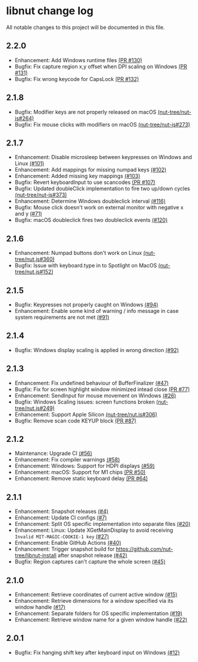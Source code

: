 # libnut change log

All notable changes to this project will be documented in this file.

## 2.2.0
- Enhancement: Add Windows runtime files [(PR #130)](https://github.com/nut-tree/libnut/pull/130)
- Bugfix: Fix capture region x,y offset when DPI scaling on Windows [(PR #131)](https://github.com/nut-tree/libnut/pull/131)
- Bugfix: Fix wrong keycode for CapsLock [(PR #132)](https://github.com/nut-tree/libnut/pull/132)

## 2.1.8
- Bugfix: Modifier keys are not properly released on macOS [(nut-tree/nut-js#264)](https://github.com/nut-tree/nut.js/issues/264)
- Bugfix: Fix mouse clicks with modifiers on macOS [(nut-tree/nut-js#273)](https://github.com/nut-tree/nut.js/issues/273)

## 2.1.7

- Enhancement: Disable microsleep between keypresses on Windows and Linux [(#101)](https://github.com/nut-tree/libnut/issues/101)
- Enhancement: Add mappings for missing numpad keys [(#102)](https://github.com/nut-tree/libnut/pull/102)
- Enhancement: Added missing key mappings [(#103)](https://github.com/nut-tree/libnut/pull/103)
- Bugfix: Revert keyboardInput to use scancodes [(PR #107)](https://github.com/nut-tree/libnut/pull/107)
- Bugfix: Updated doubleClick implementation to fire two up/down cycles [(nut-tree/nut-js#373)](https://github.com/nut-tree/nut.js/issues/373)
- Enhancement: Determine Windows doubleclick interval [(#116)](https://github.com/nut-tree/libnut/issues/116)
- Bugfix: Mouse click doesn't work on external monitor with negative x and y [(#71)](https://github.com/nut-tree/libnut/issues/71)
- Bugfix: macOS doubleclick fires two doubleclick events [(#120)](https://github.com/nut-tree/libnut/issues/120)

## 2.1.6

- Enhancement: Numpad buttons don't work on Linux [(nut-tree/nut.js#360)](https://github.com/nut-tree/nut.js/issues/360)
- Bugfix: Issue with keyboard.type in to Spotlight on MacOS [(nut-tree/nut.js#152)](https://github.com/nut-tree/nut.js/issues/152)

## 2.1.5

- Bugfix: Keypresses not properly caught on Windows [(#94)](https://github.com/nut-tree/libnut/issues/94)
- Enhancement: Enable some kind of warning / info message in case system requirements are not met [(#91)](https://github.com/nut-tree/libnut/issues/91)

## 2.1.4

- Bugfix: Windows display scaling is applied in wrong direction [(#92)](https://github.com/nut-tree/libnut/issues/92)

## 2.1.3

- Enhancement: Fix undefined behaviour of BufferFinalizer [(#47)](https://github.com/nut-tree/libnut/issues/47)
- Bugfix: Fix for screen highlight window minimized intead close [(PR #77)](https://github.com/nut-tree/libnut/pull/77)
- Enhancement: SendInput for mouse movement on Windows [(#26)](https://github.com/nut-tree/libnut/issues/26)
- Bugfix: Windows Scaling issues: screen functions broken [(nut-tree/nut.js#249)](https://github.com/nut-tree/nut.js/issues/249)
- Enhancement: Support Apple Silicon [(nut-tree/nut.js#306)](https://github.com/nut-tree/nut.js/issues/306)
- Bugfix: Remove scan code KEYUP block [(PR #87)](https://github.com/nut-tree/libnut/pull/87)
 
## 2.1.2

- Maintenance: Upgrade CI [(#56)](https://github.com/nut-tree/libnut/issues/56)
- Enhancement: Fix compiler warnings [(#58)](https://github.com/nut-tree/libnut/issues/58)
- Enhancement: Windows: Support for HDPI displays [(#59)](https://github.com/nut-tree/libnut/issues/59)
- Enhancement: macOS: Support for M1 chips [(PR #50)](https://github.com/nut-tree/libnut/pull/50)
- Enhancement: Remove static keyboard delay [(PR #64)](https://github.com/nut-tree/libnut/pull/64)
 
## 2.1.1

- Enhancement: Snapshot releases [(#4)](https://github.com/nut-tree/libnut/issues/4)
- Enhancement: Update CI configs [(#7)](https://github.com/nut-tree/libnut/issues/7)
- Enhancement: Split OS specific implementation into separate files [(#20)](https://github.com/nut-tree/libnut/issues/20)
- Enhancement: Linux: Update XGetMainDisplay to avoid receiving `Invalid MIT-MAGIC-COOKIE-1 key` [(#27)](https://github.com/nut-tree/libnut/issues/27)
- Enhancement: Enable GitHub Actions [(#40)](https://github.com/nut-tree/libnut/issues/40)
- Enhancement: Trigger snapshot build for https://github.com/nut-tree/libnut-install after snapshot release [(#42)](https://github.com/nut-tree/libnut/issues/42)
- Bugfix: Region captures can't capture the whole screen [(#45)](https://github.com/nut-tree/libnut/issues/45)

## 2.1.0

- Enhancement: Retrieve coordinates of current active window [(#15)](https://github.com/nut-tree/libnut/issues/15)
- Enhancement: Retrieve dimensions for a window specified via its window handle [(#17)](https://github.com/nut-tree/libnut/issues/17)
- Enhancement: Separate folders for OS specific implementation [(#19)](https://github.com/nut-tree/libnut/issues/19)
- Enhancement: Retrieve window name for a given window handle [(#22)](https://github.com/nut-tree/libnut/issues/22)

## 2.0.1

- Bugfix: Fix hanging shift key after keyboard input on Windows [(#12)](https://github.com/nut-tree/libnut/issues/12)
